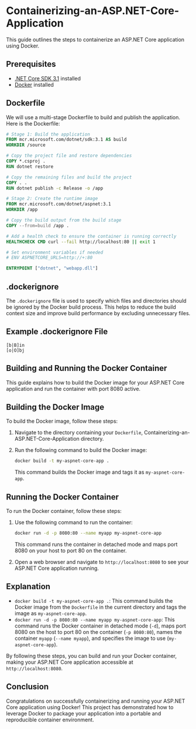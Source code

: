 # Containerizing-an-ASP.NET-Core-Application
This guide outlines the steps to containerize an ASP.NET Core application using Docker.

## Prerequisites

- [.NET Core SDK 3.1](https://dotnet.microsoft.com/download/dotnet/3.1) installed
- [Docker](https://www.docker.com/get-started) installed

## Dockerfile

We will use a multi-stage Dockerfile to build and publish the application. Here is the Dockerfile:

```dockerfile
# Stage 1: Build the application
FROM mcr.microsoft.com/dotnet/sdk:3.1 AS build
WORKDIR /source

# Copy the project file and restore dependencies
COPY *.csproj .
RUN dotnet restore

# Copy the remaining files and build the project
COPY . .
RUN dotnet publish -c Release -o /app

# Stage 2: Create the runtime image
FROM mcr.microsoft.com/dotnet/aspnet:3.1
WORKDIR /app

# Copy the build output from the build stage
COPY --from=build /app .

# Add a health check to ensure the container is running correctly
HEALTHCHECK CMD curl --fail http://localhost:80 || exit 1

# Set environment variables if needed
# ENV ASPNETCORE_URLS=http://+:80

ENTRYPOINT ["dotnet", "webapp.dll"]

```

## .dockerignore

The `.dockerignore` file is used to specify which files and directories should be ignored by the Docker build process. This helps to reduce the build context size and improve build performance by excluding unnecessary files.

## Example .dockerignore File

```plaintext
[b|B]in
[o|O]bj
```

## Building and Running the Docker Container

This guide explains how to build the Docker image for your ASP.NET Core application and run the container with port 8080 active.

## Building the Docker Image

To build the Docker image, follow these steps:

1. Navigate to the directory containing your `Dockerfile`, Containerizing-an-ASP.NET-Core-Application directory.
2. Run the following command to build the Docker image:

    ```sh
    docker build -t my-aspnet-core-app .
    ```

    This command builds the Docker image and tags it as `my-aspnet-core-app`.

## Running the Docker Container

To run the Docker container, follow these steps:

1. Use the following command to run the container:

    ```sh
    docker run -d -p 8080:80 --name myapp my-aspnet-core-app
    ```

    This command runs the container in detached mode and maps port 8080 on your host to port 80 on the container.

2. Open a web browser and navigate to `http://localhost:8080` to see your ASP.NET Core application running.

## Explanation

- `docker build -t my-aspnet-core-app .`: This command builds the Docker image from the `Dockerfile` in the current directory and tags the image as `my-aspnet-core-app`.
- `docker run -d -p 8080:80 --name myapp my-aspnet-core-app`: This command runs the Docker container in detached mode (`-d`), maps port 8080 on the host to port 80 on the container (`-p 8080:80`), names the container `myapp` (`--name myapp`), and specifies the image to use (`my-aspnet-core-app`).

By following these steps, you can build and run your Docker container, making your ASP.NET Core application accessible at `http://localhost:8080`.

## Conclusion

Congratulations on successfully containerizing and running your ASP.NET Core application using Docker! This project has demonstrated how to leverage Docker to package your application into a portable and reproducible container environment.
